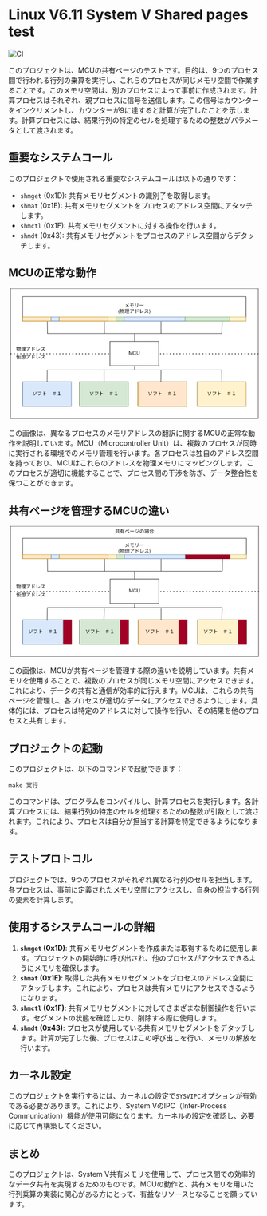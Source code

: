 # Linux V6.11 System V Shared pages test

![CI](https://github.com/Arithmos-tools/SYSVIPC_TEST_SHARED_PAGES/actions/workflows/ci.yml/badge.svg)

このプロジェクトは、MCUの共有ページのテストです。目的は、9つのプロセス間で行われる行列の乗算を実行し、これらのプロセスが同じメモリ空間で作業することです。このメモリ空間は、別のプロセスによって事前に作成されます。計算プロセスはそれぞれ、親プロセスに信号を送信します。この信号はカウンターをインクリメントし、カウンターが9に達すると計算が完了したことを示します。計算プロセスには、結果行列の特定のセルを処理するための整数がパラメータとして渡されます。

## 重要なシステムコール

このプロジェクトで使用される重要なシステムコールは以下の通りです：

- `shmget` (0x1D): 共有メモリセグメントの識別子を取得します。
- `shmat` (0x1E): 共有メモリセグメントをプロセスのアドレス空間にアタッチします。
- `shmctl` (0x1F): 共有メモリセグメントに対する操作を行います。
- `shmdt` (0x43): 共有メモリセグメントをプロセスのアドレス空間からデタッチします。

## MCUの正常な動作

![MCUの正常な動作](図表/MCU.png)

この画像は、異なるプロセスのメモリアドレスの翻訳に関するMCUの正常な動作を説明しています。MCU（Microcontroller Unit）は、複数のプロセスが同時に実行される環境でのメモリ管理を行います。各プロセスは独自のアドレス空間を持っており、MCUはこれらのアドレスを物理メモリにマッピングします。このプロセスが適切に機能することで、プロセス間の干渉を防ぎ、データ整合性を保つことができます。

## 共有ページを管理するMCUの違い

![共有ページを管理するMCUの違い](図表/MCU_shared.png)

この画像は、MCUが共有ページを管理する際の違いを説明しています。共有メモリを使用することで、複数のプロセスが同じメモリ空間にアクセスできます。これにより、データの共有と通信が効率的に行えます。MCUは、これらの共有ページを管理し、各プロセスが適切なデータにアクセスできるようにします。具体的には、プロセスは特定のアドレスに対して操作を行い、その結果を他のプロセスと共有します。

## プロジェクトの起動

このプロジェクトは、以下のコマンドで起動できます：

```
make 実行
```

このコマンドは、プログラムをコンパイルし、計算プロセスを実行します。各計算プロセスには、結果行列の特定のセルを処理するための整数が引数として渡されます。これにより、プロセスは自分が担当する計算を特定できるようになります。

## テストプロトコル

プロジェクトでは、9つのプロセスがそれぞれ異なる行列のセルを担当します。各プロセスは、事前に定義されたメモリ空間にアクセスし、自身の担当する行列の要素を計算します。

## 使用するシステムコールの詳細

1. **`shmget` (0x1D)**: 共有メモリセグメントを作成または取得するために使用します。プロジェクトの開始時に呼び出され、他のプロセスがアクセスできるようにメモリを確保します。
2. **`shmat` (0x1E)**: 取得した共有メモリセグメントをプロセスのアドレス空間にアタッチします。これにより、プロセスは共有メモリにアクセスできるようになります。
3. **`shmctl` (0x1F)**: 共有メモリセグメントに対してさまざまな制御操作を行います。セグメントの状態を確認したり、削除する際に使用します。
4. **`shmdt` (0x43)**: プロセスが使用している共有メモリセグメントをデタッチします。計算が完了した後、プロセスはこの呼び出しを行い、メモリの解放を行います。

## カーネル設定

このプロジェクトを実行するには、カーネルの設定で`SYSVIPC`オプションが有効である必要があります。これにより、System VのIPC（Inter-Process Communication）機能が使用可能になります。カーネルの設定を確認し、必要に応じて再構築してください。

## まとめ

このプロジェクトは、System V共有メモリを使用して、プロセス間での効率的なデータ共有を実現するためのものです。MCUの動作と、共有メモリを用いた行列乗算の実装に関心がある方にとって、有益なリソースとなることを願っています。
